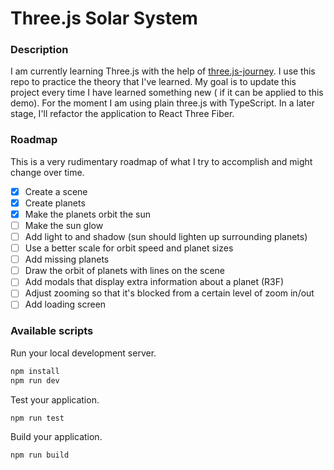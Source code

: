 # Three.js Solar System

### Description

I am currently learning Three.js with the help of [three.js-journey](https://threejs-journey.com/). I use this repo
to practice the theory that I've learned. My goal is to update this project every time I have learned something new (
if it can be applied to this demo). For the moment I am using plain three.js with TypeScript. In a later stage, I'll
refactor the application to React Three Fiber.

### Roadmap

This is a very rudimentary roadmap of what I try to accomplish and might change over time.

- [x] Create a scene
- [x] Create planets
- [x] Make the planets orbit the sun
- [ ] Make the sun glow
- [ ] Add light to and shadow (sun should lighten up surrounding planets)
- [ ] Use a better scale for orbit speed and planet sizes
- [ ] Add missing planets
- [ ] Draw the orbit of planets with lines on the scene
- [ ] Add modals that display extra information about a planet (R3F)
- [ ] Adjust zooming so that it's blocked from a certain level of zoom in/out
- [ ] Add loading screen

### Available scripts

Run your local development server.

```bash
npm install
npm run dev
```

Test your application.

```bash
npm run test
```

Build your application.

```bash
npm run build
```
